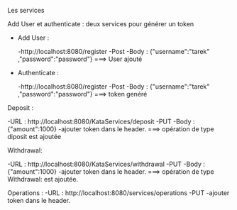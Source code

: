 Les services 

Add User et authenticate : deux services pour générer un token 

* Add User : 

  -http://localhost:8080/register
  -Post
  -Body   : {"username":"tarek" ,"password":"password"}
 ===> User ajouté 

* Authenticate : 

  -http://localhost:8080/register
  -Post
  -Body   : {"username":"tarek" ,"password":"password"}
 ===> token genéré

Deposit : 

  -URL : http://localhost:8080/KataServices/deposit
  -PUT
  -Body   : {"amount":1000}
  -ajouter token dans le header.
 ===> opération de type diposit est ajoutée


Withdrawal: 

  -URL : http://localhost:8080/KataServices/withdrawal
  -PUT
  -Body   : {"amount":1000}
  -ajouter token dans le header.
 ===> opération de type Withdrawal: est ajoutée.

Operations : 
  -URL : http://localhost:8080/services/operations
  -PUT
  -ajouter token dans le header.
